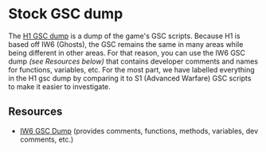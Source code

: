 # Stock GSC dump

The [H1 GSC dump](https://github.com/mjkzy/h1-gsc-dump) is a dump of the game's GSC scripts. Because H1 is based off IW6 (Ghosts), the GSC remains the same in many areas while being different in other areas. For that reason, you can use the IW6 GSC dump <i>(see Resources below)</i> that contains developer comments and names for functions, variables, etc. For the most part, we have labelled everything in the H1 gsc dump by comparing it to S1 (Advanced Warfare) GSC scripts to make it easier to investigate.

## Resources

- [IW6 GSC Dump](https://github.com/mjkzy/iw6-gsc-dump) (provides comments, functions, methods, variables, dev comments, etc.)